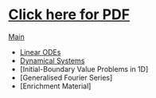 # [Click here for PDF](./math2221.pdf)

[Main](./math2221.tex)

- [Linear ODEs](./linear_odes.tex)
- [Dynamical Systems](./dynamical_systems.tex)
- [Initial-Boundary Value Problems in 1D]
- [Generalised Fourier Series]
- [Enrichment Material]
